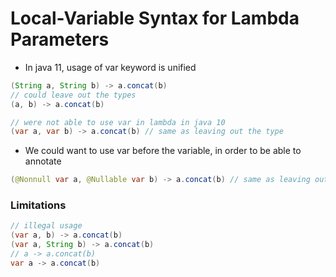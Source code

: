 # Local-Variable Syntax for Lambda Parameters

- In java 11, usage of var keyword is unified

```java
(String a, String b) -> a.concat(b)
// could leave out the types
(a, b) -> a.concat(b)

// were not able to use var in lambda in java 10
(var a, var b) -> a.concat(b) // same as leaving out the type
```

- We could want to use var before the variable, in order to be able to annotate

```java
(@Nonnull var a, @Nullable var b) -> a.concat(b) // same as leaving out the type
```

### Limitations


```java
// illegal usage
(var a, b) -> a.concat(b)
(var a, String b) -> a.concat(b)
// a -> a.concat(b)
var a -> a.concat(b)
```
